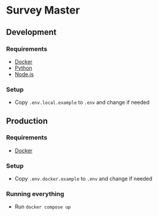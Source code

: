 # Survey Master

## Development

### Requirements

- [Docker](https://www.docker.com/)
- [Python](https://www.python.org/)
- [Node.js](https://nodejs.org/en)

### Setup

- Copy `.env.local.example` to `.env` and change if needed

## Production

### Requirements

- [Docker](https://www.docker.com/)

### Setup

- Copy `.env.docker.example` to `.env` and change if needed

### Running everything

- Run `docker compose up`
